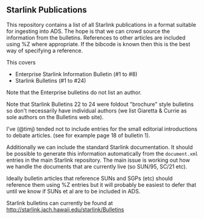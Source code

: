 Starlink Publications
---------------------

This repository contains a list of all Starlink publications in a format suitable
for ingesting into ADS. The hope is that we can crowd source the information from
the bulletins. References to other articles are included using %Z where appropriate.
If the bibcode is known then this is the best way of specifying a reference.

This covers

 * Enterprise Starlink Information Bulletin (#1 to #8)
 * Starlink Bulletins (#1 to #24)

Note that the Enterprise bulletins do not list an author.

Note that Starlink Bulletins 22 to 24 were foldout "brochure" style bulletins so don't
necessarily have individual authors (we list Giaretta & Currie as sole authors on the
Bulletins web site).

I've (@timj) tended not to include entries for the small editorial introductions to debate
articles. (see for example page 18 of bulletin 1).

Additionally we can include the standard Starlink documentation. It should be possible to generate
this information automatically from the `document.xml` entries in the main Starlink repository.
The main issue is working out how we handle the documents that are currently live (so SUN/95,
SC/21 etc).

Ideally bulletin articles that reference SUNs and SGPs (etc) should reference them using %Z entries
but it will probably be easiest to defer that until we know if SUNs et al are to be included in
ADS.

Starlink bulletins can currently be found at http://starlink.jach.hawaii.edu/starlink/Bulletins

